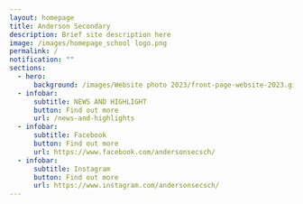 ```yaml
---
layout: homepage
title: Anderson Secondary
description: Brief site description here
image: /images/homepage_school logo.png
permalink: /
notification: ""
sections:
  - hero:
      background: /images/Website photo 2023/front-page-website-2023.gif
  - infobar:
      subtitle: NEWS AND HIGHLIGHT
      button: Find out more
      url: /news-and-highlights
  - infobar:
      subtitle: Facebook
      button: Find out more
      url: https://www.facebook.com/andersonsecsch/
  - infobar:
      subtitle: Instagram
      button: Find out more
      url: https://www.instagram.com/andersonsecsch/
---
```

